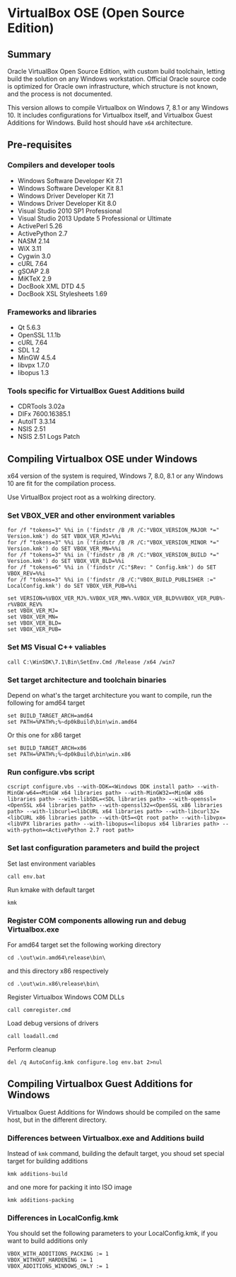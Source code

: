 # VirtualBox OSE (Open Source Edition)

## Summary

Oracle VirtualBox Open Source Edition, with custom build toolchain, letting build the solution on any Windows workstation.
Official Oracle source code is optimized for Oracle own infrastructure, which structure is not known, and the process is not documented.

This version allows to compile Virtualbox on Windows 7, 8.1 or any Windows 10. It includes configurations for Virtualbox itself, and Virtualbox Guest Additions for Windows.
Build host should have `x64` architecture.

## Pre-requisites

### Compilers and developer tools

* Windows Software Developer Kit 7.1
* Windows Software Developer Kit 8.1
* Windows Driver Developer Kit 7.1
* Windows Driver Developer Kit 8.0
* Visual Studio 2010 SP1 Professional
* Visual Studio 2013 Update 5 Professional or Ultimate
* ActivePerl 5.26
* ActivePython 2.7
* NASM 2.14
* WiX 3.11
* Cygwin 3.0
* cURL 7.64
* gSOAP 2.8
* MiKTeX 2.9
* DocBook XML DTD 4.5
* DocBook XSL Stylesheets 1.69

### Frameworks and libraries

* Qt 5.6.3
* OpenSSL 1.1.1b
* cURL 7.64
* SDL 1.2
* MinGW 4.5.4
* libvpx 1.7.0
* libopus 1.3

### Tools specific for VirtualBox Guest Additions build

* CDRTools 3.02a
* DIFx 7600.16385.1
* AutoIT 3.3.14
* NSIS 2.51
* NSIS 2.51 Logs Patch

## Compiling Virtualbox OSE under Windows

x64 version of the system is required, Windows 7, 8.0, 8.1 or any Windows 10 are fit for the compilation process.

Use VirtualBox project root as a wolrking directory.

### Set VBOX_VER and other environment variables

```cd /d %~dp0
for /f "tokens=3" %%i in ('findstr /B /R /C:"VBOX_VERSION_MAJOR *=" Version.kmk') do SET VBOX_VER_MJ=%%i
for /f "tokens=3" %%i in ('findstr /B /R /C:"VBOX_VERSION_MINOR *=" Version.kmk') do SET VBOX_VER_MN=%%i
for /f "tokens=3" %%i in ('findstr /B /R /C:"VBOX_VERSION_BUILD *=" Version.kmk') do SET VBOX_VER_BLD=%%i
for /f "tokens=6" %%i in ('findstr /C:"$Rev: " Config.kmk') do SET VBOX_REV=%%i
for /f "tokens=3" %%i in ('findstr /B /C:"VBOX_BUILD_PUBLISHER :=" LocalConfig.kmk') do SET VBOX_VER_PUB=%%i

set VERSION=%VBOX_VER_MJ%.%VBOX_VER_MN%.%VBOX_VER_BLD%%VBOX_VER_PUB%-r%VBOX_REV%
set VBOX_VER_MJ=
set VBOX_VER_MN=
set VBOX_VER_BLD=
set VBOX_VER_PUB=
```

### Set MS Visual C++ valiables

`call C:\WinSDK\7.1\Bin\SetEnv.Cmd /Release /x64 /win7`

### Set target architecture and toolchain binaries

Depend on what's the target architecture you want to compile, run the following for amd64 target

```
set BUILD_TARGET_ARCH=amd64
set PATH=%PATH%;%~dp0kBuild\bin\win.amd64
```

Or this one for x86 target

```
set BUILD_TARGET_ARCH=x86
set PATH=%PATH%;%~dp0kBuild\bin\win.x86
```

### Run configure.vbs script

`cscript configure.vbs --with-DDK=<Windows DDK install path> --with-MinGW-w64=<MinGW x64 libraries path> --with-MinGW32=<MinGW x86 libraries path> --with-libSDL=<SDL libraries path> --with-openssl=<OpenSSL x64 libraries path> --with-openssl32=<OpenSSL x86 libraries path> --with-libcurl=<libCURL x64 libraries path> --with-libcurl32=<libCURL x86 libraries path> --with-Qt5=<Qt root path> --with-libvpx=<libVPX libraries path> --with-libopus=<libopus x64 libraries path> --with-python=<ActivePython 2.7 root path>`

### Set last configuration parameters and build the project

Set last environment variables

`call env.bat`

Run kmake with default target

`kmk`

### Register COM components allowing run and debug Virtualbox.exe

For amd64 target set the following working directory

`cd .\out\win.amd64\release\bin\`

and this directory x86 respectively

`cd .\out\win.x86\release\bin\`

Register Virtualbox Windows COM DLLs

`call comregister.cmd`

Load debug versions of drivers

`call loadall.cmd`

Perform cleanup

`del /q AutoConfig.kmk configure.log env.bat 2>nul`

## Compiling Virtualbox Guest Additions for Windows

Virtualbox Guest Additions for Windows should be compiled on the same host, but in the different directory.

### Differences between Virtualbox.exe and Additions build

Instead of `kmk` command, building the default target, you shoud set special target for building additions

`kmk additions-build`

and one more for packing it into ISO image

`kmk additions-packing`

### Differences in LocalConfig.kmk

You should set the following parameters to your LocalConfig.kmk, if you want to build additions only

```VBOX_ONLY_ADDITIONS := 1
VBOX_WITH_ADDITIONS_PACKING := 1
VBOX_WITHOUT_HARDENING := 1
VBOX_ADDITIONS_WINDOWS_ONLY := 1
```



